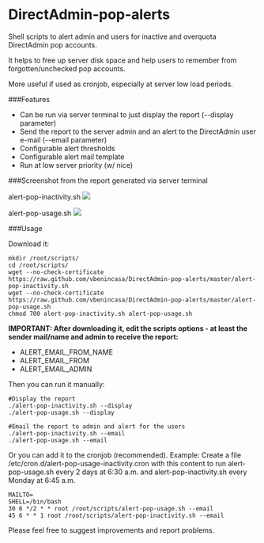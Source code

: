 # DirectAdmin-pop-alerts
Shell scripts to alert admin and users for inactive and overquota DirectAdmin pop accounts.

It helps to free up server disk space and help users to remember from forgotten/unchecked pop accounts.

More useful if used as cronjob, especially at server low load periods.


###Features

- Can be run via server terminal to just display the report (--display parameter)
- Send the report to the server admin and an alert to the DirectAdmin user e-mail (--email parameter)
- Configurable alert thresholds
- Configurable alert mail template
- Run at low server priority (w/ nice)

###Screenshot from the report generated via server terminal

alert-pop-inactivity.sh
![](http://i57.tinypic.com/2eprbr9.gif)

alert-pop-usage.sh
![](http://i59.tinypic.com/2z81ceo.gif)

###Usage

Download it:
```
mkdir /root/scripts/
cd /root/scripts/
wget --no-check-certificate https://raw.github.com/vbenincasa/DirectAdmin-pop-alerts/master/alert-pop-inactivity.sh
wget --no-check-certificate https://raw.github.com/vbenincasa/DirectAdmin-pop-alerts/master/alert-pop-usage.sh
chmod 700 alert-pop-inactivity.sh alert-pop-usage.sh
```



**IMPORTANT: After downloading it, edit the scripts options - at least the sender mail/name and admin to receive the report:**
- ALERT_EMAIL_FROM_NAME
- ALERT_EMAIL_FROM
- ALERT_EMAIL_ADMIN


Then you can run it manually:
```
#Display the report
./alert-pop-inactivity.sh --display
./alert-pop-usage.sh --display

#Email the report to admin and alert for the users
./alert-pop-inactivity.sh --email
./alert-pop-usage.sh --email
```

Or you can add it to the cronjob (recommended). 
Example:
Create a file /etc/cron.d/alert-pop-usage-inactivity.cron with this content to run alert-pop-usage.sh every 2 days at 6:30 a.m. and alert-pop-inactivity.sh every Monday at 6:45 a.m.

```
MAILTO=
SHELL=/bin/bash
30 6 */2 * * root /root/scripts/alert-pop-usage.sh --email
45 6 * * 1 root /root/scripts/alert-pop-inactivity.sh --email
```

Please feel free to suggest improvements and report problems.
